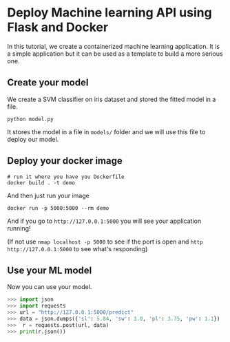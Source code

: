 # Deploy Machine learning API using Flask and Docker

In this tutorial, we create a containerized machine learning application. It is a simple application but it can be used as a template to build a more serious one.

## Create your model

We create a SVM classifier on iris dataset and stored the fitted model in a file.

`python model.py`

It stores the model in a file in `models/` folder and we will use this file to deploy our model.

## Deploy your docker image

```
# run it where you have you Dockerfile
docker build . -t demo
```

And then just run your image

```
docker run -p 5000:5000 --rm demo
```

And if you go to `http://127.0.0.1:5000` you will see your application running!

(If not use `nmap localhost -p 5000` to see if the port is open and `http http://127.0.0.1:5000` to see what's responding)

## Use your ML model

Now you can use your model.

```python
>>> import json
>>> import requests
>>> url = "http://127.0.0.1:5000/predict"
>>> data = json.dumps({'sl': 5.84, 'sw': 3.0, 'pl': 3.75, 'pw': 1.1})
>>>  r = requests.post(url, data)
>>> print(r.json())
```
